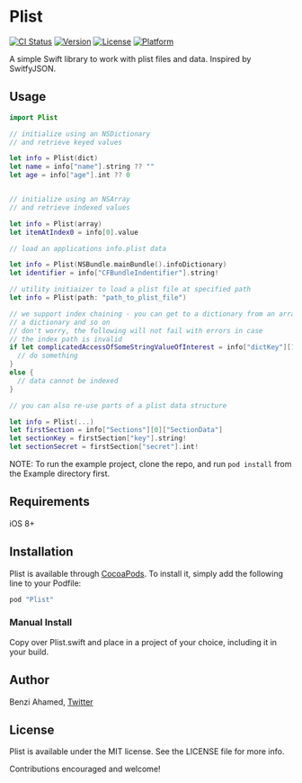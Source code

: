 # Plist

[![CI Status](http://img.shields.io/travis/BenziAhamed/Plist.svg?style=flat)](https://travis-ci.org/BenziAhamed/Plist)
[![Version](https://img.shields.io/cocoapods/v/Plist.svg?style=flat)](http://cocoapods.org/pods/Plist)
[![License](https://img.shields.io/cocoapods/l/Plist.svg?style=flat)](http://cocoapods.org/pods/Plist)
[![Platform](https://img.shields.io/cocoapods/p/Plist.svg?style=flat)](http://cocoapods.org/pods/Plist)

A simple Swift library to work with plist files and data. Inspired by SwitfyJSON.

## Usage

```swift
import Plist

// initialize using an NSDictionary
// and retrieve keyed values

let info = Plist(dict)
let name = info["name"].string ?? ""
let age = info["age"].int ?? 0


// initialize using an NSArray
// and retrieve indexed values

let info = Plist(array)
let itemAtIndex0 = info[0].value

// load an applications info.plist data

let info = Plist(NSBundle.mainBundle().infoDictionary)
let identifier = info["CFBundleIndentifier"].string!

// utility initiaizer to load a plist file at specified path
let info = Plist(path: "path_to_plist_file")

// we support index chaining - you can get to a dictionary from an array via
// a dictionary and so on
// don't worry, the following will not fail with errors in case
// the index path is invalid
if let complicatedAccessOfSomeStringValueOfInterest = info["dictKey"][10]["anotherKey"].string {
  // do something
}
else {
  // data cannot be indexed
}

// you can also re-use parts of a plist data structure

let info = Plist(...)
let firstSection = info["Sections"][0]["SectionData"]
let sectionKey = firstSection["key"].string!
let sectionSecret = firstSection["secret"].int!


```

NOTE: To run the example project, clone the repo, and run `pod install` from the Example directory first.

## Requirements

iOS 8+

## Installation

Plist is available through [CocoaPods](http://cocoapods.org). To install
it, simply add the following line to your Podfile:

```ruby
pod "Plist"
```

### Manual Install

Copy over Plist.swift and place in a project of your choice, including it in your build.

## Author

Benzi Ahamed, [Twitter](https://twitter.com/BenziAhamed)

## License

Plist is available under the MIT license. See the LICENSE file for more info.

Contributions encouraged and welcome!
